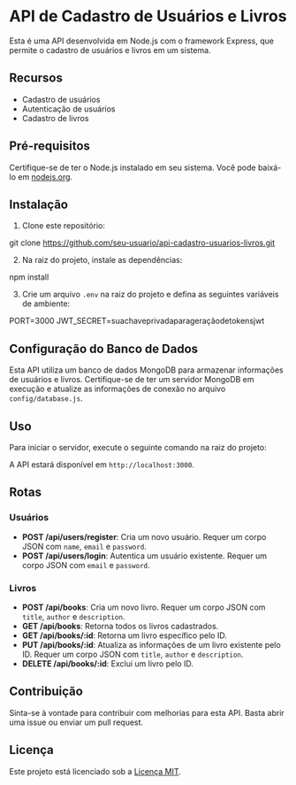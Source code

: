 # API de Cadastro de Usuários e Livros

Esta é uma API desenvolvida em Node.js com o framework Express, que permite o cadastro de usuários e livros em um sistema.

## Recursos

- Cadastro de usuários
- Autenticação de usuários
- Cadastro de livros

## Pré-requisitos

Certifique-se de ter o Node.js instalado em seu sistema. Você pode baixá-lo em [nodejs.org](https://nodejs.org/).

## Instalação

1. Clone este repositório:

git clone https://github.com/seu-usuario/api-cadastro-usuarios-livros.git

2. Na raiz do projeto, instale as dependências:

npm install

3. Crie um arquivo `.env` na raiz do projeto e defina as seguintes variáveis de ambiente:

PORT=3000
JWT_SECRET=suachaveprivadaparageraçãodetokensjwt

## Configuração do Banco de Dados

Esta API utiliza um banco de dados MongoDB para armazenar informações de usuários e livros. Certifique-se de ter um servidor MongoDB em execução e atualize as informações de conexão no arquivo `config/database.js`.

## Uso

Para iniciar o servidor, execute o seguinte comando na raiz do projeto:

A API estará disponível em `http://localhost:3000`.

## Rotas

### Usuários

- **POST /api/users/register**: Cria um novo usuário. Requer um corpo JSON com `name`, `email` e `password`.
- **POST /api/users/login**: Autentica um usuário existente. Requer um corpo JSON com `email` e `password`.

### Livros

- **POST /api/books**: Cria um novo livro. Requer um corpo JSON com `title`, `author` e `description`.
- **GET /api/books**: Retorna todos os livros cadastrados.
- **GET /api/books/:id**: Retorna um livro específico pelo ID.
- **PUT /api/books/:id**: Atualiza as informações de um livro existente pelo ID. Requer um corpo JSON com `title`, `author` e `description`.
- **DELETE /api/books/:id**: Exclui um livro pelo ID.

## Contribuição

Sinta-se à vontade para contribuir com melhorias para esta API. Basta abrir uma issue ou enviar um pull request.

## Licença

Este projeto está licenciado sob a [Licença MIT](https://opensource.org/licenses/MIT).
